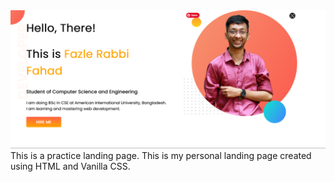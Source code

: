<img src="Fazle-Rabbi-Fahad.png">
This is a practice landing page. This is my personal landing page created using HTML and Vanilla CSS. 
